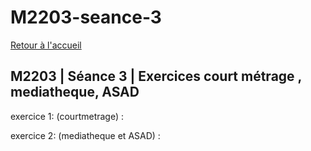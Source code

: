 # M2203-seance-3

[Retour à l'accueil](./)

## M2203 \| Séance 3 \| Exercices court métrage , mediatheque, ASAD

exercice 1: \(courtmetrage\) : 

exercice 2: \(mediatheque et ASAD\) : 

